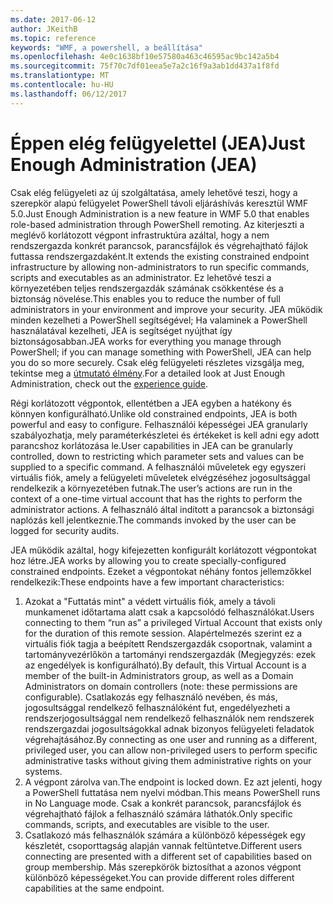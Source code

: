 ```yaml
---
ms.date: 2017-06-12
author: JKeithB
ms.topic: reference
keywords: "WMF, a powershell, a beállítása"
ms.openlocfilehash: 4e0c1638bf10e57580a463c46595ac9bc142a5b4
ms.sourcegitcommit: 75f70c7df01eea5e7a2c16f9a3ab1dd437a1f8fd
ms.translationtype: MT
ms.contentlocale: hu-HU
ms.lasthandoff: 06/12/2017
---
```

# <a name="just-enough-administration-jea"></a><span data-ttu-id="c28aa-102">Éppen elég felügyelettel (JEA)</span><span class="sxs-lookup"><span data-stu-id="c28aa-102">Just Enough Administration (JEA)</span></span>
<span data-ttu-id="c28aa-103">Csak elég felügyeleti az új szolgáltatása, amely lehetővé teszi, hogy a szerepkör alapú felügyelet PowerShell távoli eljáráshívás keresztül WMF 5.0.</span><span class="sxs-lookup"><span data-stu-id="c28aa-103">Just Enough Administration is a new feature in WMF 5.0 that enables role-based administration through PowerShell remoting.</span></span>  <span data-ttu-id="c28aa-104">Az kiterjeszti a meglévő korlátozott végpont infrastruktúra azáltal, hogy a nem rendszergazda konkrét parancsok, parancsfájlok és végrehajtható fájlok futtassa rendszergazdaként.</span><span class="sxs-lookup"><span data-stu-id="c28aa-104">It extends the existing constrained endpoint infrastructure by allowing non-administrators to run specific commands, scripts and executables as an administrator.</span></span>  <span data-ttu-id="c28aa-105">Ez lehetővé teszi a környezetében teljes rendszergazdák számának csökkentése és a biztonság növelése.</span><span class="sxs-lookup"><span data-stu-id="c28aa-105">This enables you to reduce the number of full administrators in your environment and improve your security.</span></span>  <span data-ttu-id="c28aa-106">JEA működik minden kezelheti a PowerShell segítségével; Ha valaminek a PowerShell használatával kezelheti, JEA is segítséget nyújthat így biztonságosabban.</span><span class="sxs-lookup"><span data-stu-id="c28aa-106">JEA works for everything you manage through PowerShell; if you can manage something with PowerShell, JEA can help you do so more securely.</span></span>  <span data-ttu-id="c28aa-107">Csak elég felügyeleti részletes vizsgálja meg, tekintse meg a [útmutató élmény](http://aka.ms/JEA).</span><span class="sxs-lookup"><span data-stu-id="c28aa-107">For a detailed look at Just Enough Administration, check out the [experience guide](http://aka.ms/JEA).</span></span>

<span data-ttu-id="c28aa-108">Régi korlátozott végpontok, ellentétben a JEA egyben a hatékony és könnyen konfigurálható.</span><span class="sxs-lookup"><span data-stu-id="c28aa-108">Unlike old constrained endpoints, JEA is both powerful and easy to configure.</span></span>  <span data-ttu-id="c28aa-109">Felhasználói képességei JEA granularly szabályozhatja, mely paraméterkészletei és értékeket is kell adni egy adott parancshoz korlátozása le.</span><span class="sxs-lookup"><span data-stu-id="c28aa-109">User capabilities in JEA can be granularly controlled, down to restricting which parameter sets and values can be supplied to a specific command.</span></span> <span data-ttu-id="c28aa-110">A felhasználói műveletek egy egyszeri virtuális fiók, amely a felügyeleti műveletek elvégzéséhez jogosultsággal rendelkezik a környezetében futnak.</span><span class="sxs-lookup"><span data-stu-id="c28aa-110">The user’s actions are run in the context of a one-time virtual account that has the rights to perform the administrator actions.</span></span>  <span data-ttu-id="c28aa-111">A felhasználó által indított a parancsok a biztonsági naplózás kell jelentkeznie.</span><span class="sxs-lookup"><span data-stu-id="c28aa-111">The commands invoked by the user can be logged for security audits.</span></span>

<span data-ttu-id="c28aa-112">JEA működik azáltal, hogy kifejezetten konfigurált korlátozott végpontokat hoz létre.</span><span class="sxs-lookup"><span data-stu-id="c28aa-112">JEA works by allowing you to create specially-configured constrained endpoints.</span></span>  <span data-ttu-id="c28aa-113">Ezeket a végpontokat néhány fontos jellemzőkkel rendelkezik:</span><span class="sxs-lookup"><span data-stu-id="c28aa-113">These endpoints have a few important characteristics:</span></span>

1. <span data-ttu-id="c28aa-114">Azokat a "Futtatás mint" a védett virtuális fiók, amely a távoli munkamenet időtartama alatt csak a kapcsolódó felhasználókat.</span><span class="sxs-lookup"><span data-stu-id="c28aa-114">Users connecting to them “run as” a privileged Virtual Account that exists only for the duration of this remote session.</span></span>  <span data-ttu-id="c28aa-115">Alapértelmezés szerint ez a virtuális fiók tagja a beépített Rendszergazdák csoportnak, valamint a tartományvezérlőkön a tartományi rendszergazdák (Megjegyzés: ezek az engedélyek is konfigurálható).</span><span class="sxs-lookup"><span data-stu-id="c28aa-115">By default, this Virtual Account is a member of the built-in Administrators group, as well as a Domain Administrators on domain controllers (note: these permissions are configurable).</span></span> <span data-ttu-id="c28aa-116">Csatlakozás egy felhasználó nevében, és más, jogosultsággal rendelkező felhasználóként fut, engedélyezheti a rendszerjogosultsággal nem rendelkező felhasználók nem rendszerek rendszergazdai jogosultságokkal adnak bizonyos felügyeleti feladatok végrehajtásához.</span><span class="sxs-lookup"><span data-stu-id="c28aa-116">By connecting as one user and running as a different, privileged user, you can allow non-privileged users to perform specific administrative tasks without giving them administrative rights on your systems.</span></span>
2. <span data-ttu-id="c28aa-117">A végpont zárolva van.</span><span class="sxs-lookup"><span data-stu-id="c28aa-117">The endpoint is locked down.</span></span>  <span data-ttu-id="c28aa-118">Ez azt jelenti, hogy a PowerShell futtatása nem nyelvi módban.</span><span class="sxs-lookup"><span data-stu-id="c28aa-118">This means PowerShell runs in No Language mode.</span></span>  <span data-ttu-id="c28aa-119">Csak a konkrét parancsok, parancsfájlok és végrehajtható fájlok a felhasználó számára láthatók.</span><span class="sxs-lookup"><span data-stu-id="c28aa-119">Only specific commands, scripts, and executables are visible to the user.</span></span>
3. <span data-ttu-id="c28aa-120">Csatlakozó más felhasználók számára a különböző képességek egy készletét, csoporttagság alapján vannak feltüntetve.</span><span class="sxs-lookup"><span data-stu-id="c28aa-120">Different users connecting are presented with a different set of capabilities based on group membership.</span></span>  <span data-ttu-id="c28aa-121">Más szerepkörök biztosíthat a azonos végpont különböző képességeket.</span><span class="sxs-lookup"><span data-stu-id="c28aa-121">You can provide different roles different capabilities at the same endpoint.</span></span>

